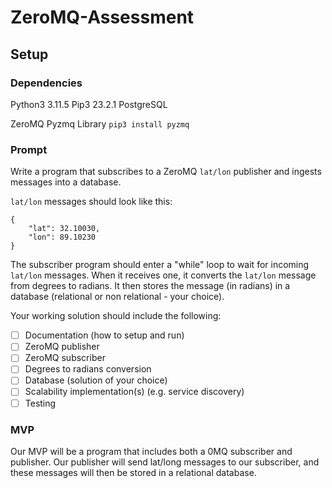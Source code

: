 # ZeroMQ-Assessment

## Setup

### Dependencies

Python3 3.11.5
Pip3 23.2.1
PostgreSQL

ZeroMQ Pyzmq Library
`pip3 install pyzmq`

### Prompt

Write a program that subscribes to a ZeroMQ `lat/lon` publisher and ingests messages into a database.
 
`lat/lon` messages should look like this:

```
{
    "lat": 32.10030,
    "lon": 89.10230
}
```
 
The subscriber program should enter a "while" loop to wait for incoming `lat/lon` messages.  When it receives one, it converts the `lat/lon` message from degrees to radians.  It then stores the message (in radians) in a database (relational or non relational - your choice).

Your working solution should include the following:  
- [ ] Documentation (how to setup and run)
- [ ] ZeroMQ publisher
- [ ] ZeroMQ subscriber
- [ ] Degrees to radians conversion
- [ ] Database (solution of your choice)
- [ ] Scalability implementation(s) (e.g. service discovery)
- [ ] Testing 

### MVP

Our MVP will be a program that includes both a 0MQ subscriber and publisher. Our publisher will send lat/long messages to our subscriber, and these messages will then be stored in a relational database. 
